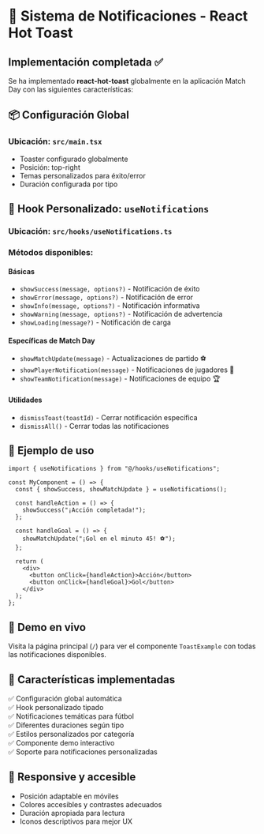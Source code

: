 # 🔔 Sistema de Notificaciones - React Hot Toast

## Implementación completada ✅

Se ha implementado **react-hot-toast** globalmente en la aplicación Match Day con las siguientes características:

## 📦 Configuración Global

### Ubicación: `src/main.tsx`

- Toaster configurado globalmente
- Posición: top-right
- Temas personalizados para éxito/error
- Duración configurada por tipo

## 🎯 Hook Personalizado: `useNotifications`

### Ubicación: `src/hooks/useNotifications.ts`

### Métodos disponibles:

#### Básicas

- `showSuccess(message, options?)` - Notificación de éxito
- `showError(message, options?)` - Notificación de error
- `showInfo(message, options?)` - Notificación informativa
- `showWarning(message, options?)` - Notificación de advertencia
- `showLoading(message?)` - Notificación de carga

#### Específicas de Match Day

- `showMatchUpdate(message)` - Actualizaciones de partido ⚽
- `showPlayerNotification(message)` - Notificaciones de jugadores 👤
- `showTeamNotification(message)` - Notificaciones de equipo 🏆

#### Utilidades

- `dismissToast(toastId)` - Cerrar notificación específica
- `dismissAll()` - Cerrar todas las notificaciones

## 🚀 Ejemplo de uso

```tsx
import { useNotifications } from "@/hooks/useNotifications";

const MyComponent = () => {
  const { showSuccess, showMatchUpdate } = useNotifications();

  const handleAction = () => {
    showSuccess("¡Acción completada!");
  };

  const handleGoal = () => {
    showMatchUpdate("¡Gol en el minuto 45! ⚽");
  };

  return (
    <div>
      <button onClick={handleAction}>Acción</button>
      <button onClick={handleGoal}>Gol</button>
    </div>
  );
};
```

## 🎨 Demo en vivo

Visita la página principal (`/`) para ver el componente `ToastExample` con todas las notificaciones disponibles.

## 🎯 Características implementadas

✅ Configuración global automática  
✅ Hook personalizado tipado  
✅ Notificaciones temáticas para fútbol  
✅ Diferentes duraciones según tipo  
✅ Estilos personalizados por categoría  
✅ Componente demo interactivo  
✅ Soporte para notificaciones personalizadas

## 📱 Responsive y accesible

- Posición adaptable en móviles
- Colores accesibles y contrastes adecuados
- Duración apropiada para lectura
- Iconos descriptivos para mejor UX
